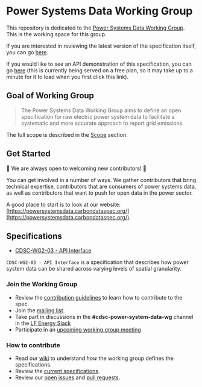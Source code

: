 # Power Systems Data Working Group

This repository is dedicated to the [Power Systems Data Working Group](https://powersystemsdata.carbondataspec.org/). This is the working space for this group. 

If you are interested in reviewing the latest version of the specification itself, you can go [here](https://powersystemsdata.carbondataspec.org/specs/cdsc-wg2-03/). 

If you would like to see an API demonstration of this specification, you can go [here](https://carbon-data-specification.onrender.com/docs) (this is currently being served on a free plan, so it may take up to a minute for it to load when you first click this link).

## Goal of Working Group

> The Power Systems Data Working Group aims to define an open specification for raw electric power system data to facilitate a systematic and more accurate approach to report grid emissions.

The full scope is described in the [Scope](2_Scope.md) section.

## Get Started

👋 We are always open to welcoming new contributors! 👋

You can get involved in a number of ways. We gather contributors that bring technical expertise, contributors that are consumers of power systems data, as well as contributors that want to push for open data in the power sector.

A good place to start is to look at our website: [https://powersystemsdata.carbondataspec.org/](https://powersystemsdata.carbondataspec.org/).

## Specifications

* [CDSC-WG2-03 - API Interface](https://powersystemsdata.carbondataspec.org/specs/cdsc-wg2-03/)

`CDSC-WG2-03 - API Interface` is a specification that describes how power system data can be shared across varying levels of spatial granularity. 

### Join the Working Group

- Review the [contribution guidelines](https://github.com/carbon-data-specification/Power-Systems-Data/blob/main/CONTRIBUTING.md) to learn how to contribute to the spec.
- Join the [mailing list](https://lists.lfenergy.org/g/cdsc-power-system-data-wg).
- Take part in discussions in the **#cdsc-power-system-data-wg** channel in the [LF Energy Slack](https://slack.lfenergy.org)
- Participate in an [upcoming working group meeting](https://lists.lfenergy.org/g/cdsc-power-system-data-wg/calendar)

### How to contribute

- Read our [wiki](https://github.com/carbon-data-specification/Power-Systems-Data/wiki) to understand _how_ the working group defines the specifications.
- Review the [current specifications](https://powersystemsdata.carbondataspec.org/specs/).
- Review our [open issues](https://github.com/carbon-data-specification/Power-Systems-Data/issues) and [pull requests](https://github.com/carbon-data-specification/Power-Systems-Data/pulls).
